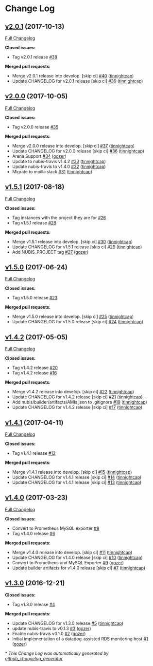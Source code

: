 # Change Log

## [v2.0.1](https://github.com/nubisproject/nubis-db-admin/tree/v2.0.1) (2017-10-13)
[Full Changelog](https://github.com/nubisproject/nubis-db-admin/compare/v2.0.0...v2.0.1)

**Closed issues:**

- Tag v2.0.1 release [\#38](https://github.com/nubisproject/nubis-db-admin/issues/38)

**Merged pull requests:**

- Merge v2.0.1 release into develop. \[skip ci\] [\#40](https://github.com/nubisproject/nubis-db-admin/pull/40) ([tinnightcap](https://github.com/tinnightcap))
- Update CHANGELOG for v2.0.1 release \[skip ci\] [\#39](https://github.com/nubisproject/nubis-db-admin/pull/39) ([tinnightcap](https://github.com/tinnightcap))

## [v2.0.0](https://github.com/nubisproject/nubis-db-admin/tree/v2.0.0) (2017-10-05)
[Full Changelog](https://github.com/nubisproject/nubis-db-admin/compare/v1.5.1...v2.0.0)

**Closed issues:**

- Tag v2.0.0 release [\#35](https://github.com/nubisproject/nubis-db-admin/issues/35)

**Merged pull requests:**

- Merge v2.0.0 release into develop. \[skip ci\] [\#37](https://github.com/nubisproject/nubis-db-admin/pull/37) ([tinnightcap](https://github.com/tinnightcap))
- Update CHANGELOG for v2.0.0 release \[skip ci\] [\#36](https://github.com/nubisproject/nubis-db-admin/pull/36) ([tinnightcap](https://github.com/tinnightcap))
- Arena Support [\#34](https://github.com/nubisproject/nubis-db-admin/pull/34) ([gozer](https://github.com/gozer))
- Update to nubis-travis v1.4.2 [\#33](https://github.com/nubisproject/nubis-db-admin/pull/33) ([tinnightcap](https://github.com/tinnightcap))
- Update nubis-travis to v1.4.0 [\#32](https://github.com/nubisproject/nubis-db-admin/pull/32) ([tinnightcap](https://github.com/tinnightcap))
- Migrate to moilla slack [\#31](https://github.com/nubisproject/nubis-db-admin/pull/31) ([tinnightcap](https://github.com/tinnightcap))

## [v1.5.1](https://github.com/nubisproject/nubis-db-admin/tree/v1.5.1) (2017-08-18)
[Full Changelog](https://github.com/nubisproject/nubis-db-admin/compare/v1.5.0...v1.5.1)

**Closed issues:**

- Tag instances with the project they are for [\#26](https://github.com/nubisproject/nubis-db-admin/issues/26)
- Tag v1.5.1 release [\#28](https://github.com/nubisproject/nubis-db-admin/issues/28)

**Merged pull requests:**

- Merge v1.5.1 release into develop. \[skip ci\] [\#30](https://github.com/nubisproject/nubis-db-admin/pull/30) ([tinnightcap](https://github.com/tinnightcap))
- Update CHANGELOG for v1.5.1 release \[skip ci\] [\#29](https://github.com/nubisproject/nubis-db-admin/pull/29) ([tinnightcap](https://github.com/tinnightcap))
- Add NUBIS\_PROJECT tag [\#27](https://github.com/nubisproject/nubis-db-admin/pull/27) ([gozer](https://github.com/gozer))

## [v1.5.0](https://github.com/nubisproject/nubis-db-admin/tree/v1.5.0) (2017-06-24)
[Full Changelog](https://github.com/nubisproject/nubis-db-admin/compare/v1.4.2...v1.5.0)

**Closed issues:**

- Tag v1.5.0 release [\#23](https://github.com/nubisproject/nubis-db-admin/issues/23)

**Merged pull requests:**

- Merge v1.5.0 release into develop. \[skip ci\] [\#25](https://github.com/nubisproject/nubis-db-admin/pull/25) ([tinnightcap](https://github.com/tinnightcap))
- Update CHANGELOG for v1.5.0 release \[skip ci\] [\#24](https://github.com/nubisproject/nubis-db-admin/pull/24) ([tinnightcap](https://github.com/tinnightcap))

## [v1.4.2](https://github.com/nubisproject/nubis-db-admin/tree/v1.4.2) (2017-05-05)
[Full Changelog](https://github.com/nubisproject/nubis-db-admin/compare/v1.4.1...v1.4.2)

**Closed issues:**

- Tag v1.4.2 release [\#20](https://github.com/nubisproject/nubis-db-admin/issues/20)
- Tag v1.4.2 release [\#16](https://github.com/nubisproject/nubis-db-admin/issues/16)

**Merged pull requests:**

- Merge v1.4.2 release into develop. \[skip ci\] [\#22](https://github.com/nubisproject/nubis-db-admin/pull/22) ([tinnightcap](https://github.com/tinnightcap))
- Update CHANGELOG for v1.4.2 release \[skip ci\] [\#21](https://github.com/nubisproject/nubis-db-admin/pull/21) ([tinnightcap](https://github.com/tinnightcap))
- Add nubis/builder/artifacts/AMIs.json to .gitignore [\#19](https://github.com/nubisproject/nubis-db-admin/pull/19) ([tinnightcap](https://github.com/tinnightcap))
- Update CHANGELOG for v1.4.2 release \[skip ci\] [\#17](https://github.com/nubisproject/nubis-db-admin/pull/17) ([tinnightcap](https://github.com/tinnightcap))

## [v1.4.1](https://github.com/nubisproject/nubis-db-admin/tree/v1.4.1) (2017-04-11)
[Full Changelog](https://github.com/nubisproject/nubis-db-admin/compare/v1.4.0...v1.4.1)

**Closed issues:**

- Tag v1.4.1 release [\#12](https://github.com/nubisproject/nubis-db-admin/issues/12)

**Merged pull requests:**

- Merge v1.4.1 release into develop. \[skip ci\] [\#15](https://github.com/nubisproject/nubis-db-admin/pull/15) ([tinnightcap](https://github.com/tinnightcap))
- Update CHANGELOG for v1.4.1 release \[skip ci\] [\#14](https://github.com/nubisproject/nubis-db-admin/pull/14) ([tinnightcap](https://github.com/tinnightcap))
- Update CHANGELOG for v1.4.1 release \[skip ci\] [\#13](https://github.com/nubisproject/nubis-db-admin/pull/13) ([tinnightcap](https://github.com/tinnightcap))

## [v1.4.0](https://github.com/nubisproject/nubis-db-admin/tree/v1.4.0) (2017-03-23)
[Full Changelog](https://github.com/nubisproject/nubis-db-admin/compare/v1.3.0...v1.4.0)

**Closed issues:**

- Convert to Prometheus MySQL exporter [\#8](https://github.com/nubisproject/nubis-db-admin/issues/8)
- Tag v1.4.0 release [\#6](https://github.com/nubisproject/nubis-db-admin/issues/6)

**Merged pull requests:**

- Merge v1.4.0 release into develop. \[skip ci\] [\#11](https://github.com/nubisproject/nubis-db-admin/pull/11) ([tinnightcap](https://github.com/tinnightcap))
- Update CHANGELOG for v1.4.0 release \[skip ci\] [\#10](https://github.com/nubisproject/nubis-db-admin/pull/10) ([tinnightcap](https://github.com/tinnightcap))
- Convert to Prometheus and MySQL Exporter [\#9](https://github.com/nubisproject/nubis-db-admin/pull/9) ([gozer](https://github.com/gozer))
- Update builder artifacts for v1.4.0 release \[skip ci\] [\#7](https://github.com/nubisproject/nubis-db-admin/pull/7) ([tinnightcap](https://github.com/tinnightcap))

## [v1.3.0](https://github.com/nubisproject/nubis-db-admin/tree/v1.3.0) (2016-12-21)
**Closed issues:**

- Tag v1.3.0 release [\#4](https://github.com/nubisproject/nubis-db-admin/issues/4)

**Merged pull requests:**

- Update CHANGELOG for v1.3.0 release [\#5](https://github.com/nubisproject/nubis-db-admin/pull/5) ([tinnightcap](https://github.com/tinnightcap))
- update nubis-travis to v0.1.3 [\#3](https://github.com/nubisproject/nubis-db-admin/pull/3) ([gozer](https://github.com/gozer))
- Enable nubis-travis v0.1.0 [\#2](https://github.com/nubisproject/nubis-db-admin/pull/2) ([gozer](https://github.com/gozer))
- Initial implementation of a datadog-assisted RDS monitoring host [\#1](https://github.com/nubisproject/nubis-db-admin/pull/1) ([gozer](https://github.com/gozer))



\* *This Change Log was automatically generated by [github_changelog_generator](https://github.com/skywinder/Github-Changelog-Generator)*